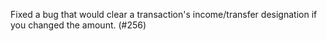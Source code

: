 Fixed a bug that would clear a transaction's income/transfer designation if you changed the amount. (#256)
